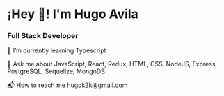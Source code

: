 # ¡Hey 👋! I'm Hugo Avila
### Full Stack Developer


🌱  I’m currently learning Typescript

📗 Ask me about JavaScript, React, Redux, HTML, CSS, NodeJS, Express, PostgreSQL, Sequelize, MongoDB

📬 How to reach me hugok2k@gmail.com
